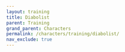 ```yaml
---
layout: training
title: Diabolist
parent: Training
grand_parent: Characters
permalink: /characters/training/diabolist/
nav_exclude: true
---
```

